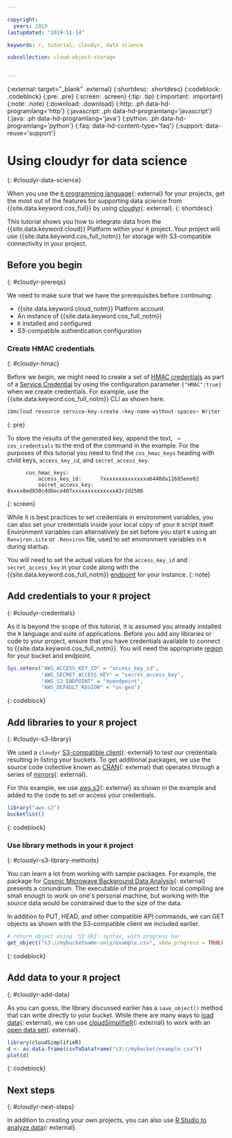 ```yaml
---

copyright:
  years: 2019
lastupdated: "2019-11-14"

keywords: r, tutorial, cloudyr, data science

subcollection: cloud-object-storage


---
```


{:external: target="_blank" .external}
{:shortdesc: .shortdesc}
{:codeblock: .codeblock}
{:pre: .pre}
{:screen: .screen}
{:tip: .tip}
{:important: .important}
{:note: .note}
{:download: .download} 
{:http: .ph data-hd-programlang='http'} 
{:javascript: .ph data-hd-programlang='javascript'} 
{:java: .ph data-hd-programlang='java'} 
{:python: .ph data-hd-programlang='python'}
{:faq: data-hd-content-type='faq'}
{:support: data-reuse='support'}

# Using cloudyr for data science
{: #cloudyr-data-science}

When you use the [`R` programming language](https://www.r-project.org/about.html){: external} for your projects, get the most out of the features for supporting data science from {{site.data.keyword.cos_full}} by using [cloudyr](https://cloudyr.github.io){: external}.
{: shortdesc}

This tutorial shows you how to integrate data from the {{site.data.keyword.cloud}} Platform within your `R` project. Your project will use {{site.data.keyword.cos_full_notm}} for storage with S3-compatible connectivity in your project.

## Before you begin
{: #cloudyr-prereqs}

We need to make sure that we have the prerequisites before continuing:

  - {{site.data.keyword.cloud_notm}} Platform account
  - An instance of {{site.data.keyword.cos_full_notm}}
  - `R` installed and configured 
  - S3-compatible authentication configuration

### Create HMAC credentials
{: #cloudyr-hmac}

Before we begin, we might need to create a set of [HMAC credentials](/docs/cloud-object-storage?topic=cloud-object-storage-uhc-hmac-credentials-main) as part of a [Service Credential](/docs/cloud-object-storage/iam?topic=cloud-object-storage-service-credentials) by using the configuration parameter `{"HMAC":true}` when we create credentials. For example, use the {{site.data.keyword.cos_full_notm}} CLI as shown here. 
  
```bash
ibmcloud resource service-key-create <key-name-without-spaces> Writer --instance-name "<instance name--use quotes if your instance name has spaces>" --parameters '{"HMAC":true}'
```
{: pre}
  
To store the results of the generated key, append the text, ` > cos_credentials` to the end of the command in the example. For the purposes of this tutorial you need to find the `cos_hmac_keys` heading with child keys, `access_key_id`, and `secret_access_key`.
  
```
      cos_hmac_keys:
          access_key_id:      7xxxxxxxxxxxxxxa6440da12685eee02
          secret_access_key:  8xxxx8ed850cddbece407xxxxxxxxxxxxxx43r2d2586
```
{: screen}

While it is best practices to set credentials in environment variables, you can also set your credentials inside your local copy of your `R` script itself. Environment variables can alternatively be set before you start `R` using an `Renviron.site` or `.Renviron` file, used to set environment variables in `R` during startup.

You will need to set the actual values for the `access_key_id` and `secret_access_key` in your code along with the {{site.data.keyword.cos_full_notm}} [endpoint](/docs/cloud-object-storage/iam?topic=cloud-object-storage-endpoints) for your instance.
{: note}

## Add credentials to your `R` project
{: #cloudyr-credentials}

As it is beyond the scope of this tutorial, it is assumed you already installed the `R` language and suite of applications. Before you add any libraries or code to your project, ensure that you have credentials available to connect to {{site.data.keyword.cos_full_notm}}. You will need the appropriate [region](/docs/cloud-object-storage?topic=cloud-object-storage-endpoints#endpoints-region) for your bucket and endpoint.

```R
Sys.setenv("AWS_ACCESS_KEY_ID" = "access_key_id",
           "AWS_SECRET_ACCESS_KEY" = "secret_access_key",
           "AWS_S3_ENDPOINT" = "myendpoint",
           "AWS_DEFAULT_REGION" = "us-geo")
```
{: codeblock}

## Add libraries to your `R` project
{: #cloudyr-s3-library}

We used a `cloudyr` [S3-compatible client](https://github.com/cloudyr/aws.s3){: external} to test our credentials resulting in listing your buckets. To get additional packages, we use the source code collective known as [CRAN](https://cran.r-project.org/){: external} that operates through a series of [mirrors](https://cran.r-project.org/mirmon_report.html){: external}.

For this example, we use [aws.s3](https://cran.r-project.org/package=aws.s3){: external} as shown in the example and added to the code to set or access your credentials.

```R
library("aws.s3")
bucketlist()
```
{: codeblock}

### Use library methods in your `R` project
{: #cloudyr-s3-library-methods}

You can learn a lot from working with sample packages. For example, the package for [Cosmic Microwave Background Data Analysis](https://github.com/frycast/rcosmo){: external} presents a conundrum. The executable of the project for local compiling are small enough to work on one's personal machine, but working with the source data would be constrained due to the size of the data.

In addition to PUT, HEAD, and other compatible API commands, we can GET objects as shown with the S3-compatible client we included earlier. 
 
```R
# return object using 'S3 URI' syntax, with progress bar
get_object("s3://mybucketname-only/example.csv", show_progress = TRUE)
```
{: codeblock}

## Add data to your `R` project
{: #cloudyr-add-data}

As you can guess, the library discussed earlier has a `save_object()` method that can write directly to your bucket. While there are many ways to [load data](https://cran.r-project.org/doc/manuals/r-release/R-intro.html#Loading-data-from-other-R-packages){: external}, we can use [cloudSimplifieR](https://cran.r-project.org/package=cloudSimplifieR){: external} to work with an [open data set](https://developer.ibm.com/clouddataservices/category/open-data/){: external}.

```R
library(cloudSimplifieR)
d <- as.data.frame(csvToDataframe("s3://mybucket/example.csv"))
plot(d)
```
{: codeblock}

## Next steps
{: #cloudyr-next-steps}

In addition to creating your own projects, you can also use [R Studio to analyze data](https://dataplatform.cloud.ibm.com/docs/content/wsj/analyze-data/rstudio-overview.html){: external}.